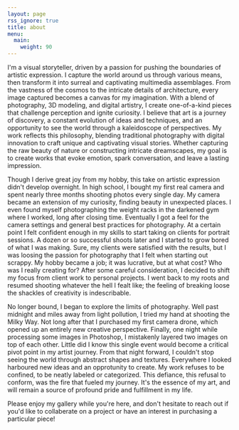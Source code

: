 ```yaml
---
layout: page
rss_ignore: true
title: about
menu:
  main:
    weight: 90
---
```


I'm a visual storyteller, driven by a passion for pushing the boundaries of artistic expression. I capture the world around us through various means, then transform it into surreal and captivating multimedia assemblages. From the vastness of the cosmos to the intricate details of architecture, every image captured becomes a canvas for my imagination. With a blend of photography, 3D modeling, and digital artistry, I create one-of-a-kind pieces that challenge perception and ignite curiosity. I believe that art is a journey of discovery, a constant evolution of ideas and techniques, and an opportunity to see the world through a kaleidoscope of perspectives. My work reflects this philosophy, blending traditional photography with digital innovation to craft unique and captivating visual stories. Whether capturing the raw beauty of nature or constructing intricate dreamscapes, my goal is to create works that evoke emotion, spark conversation, and leave a lasting impression.

Though I derive great joy from my hobby, this take on artistic expression didn't develop overnight. In high school, I bought my first real camera and spent nearly three months shooting photos every single day. My camera became an extension of my curiosity, finding beauty in unexpected places. I even found myself photographing the weight racks in the darkened gym where I worked, long after closing time. Eventually I got a feel for the camera settings and general best practices for photography. At a certain point I felt confident enough in my skills to start taking on clients for portrait sessions. A dozen or so successful shoots later and I started to grow bored of what I was making. Sure, my clients were satisfied with the results, but I was loosing the passion for photography that I felt when starting out scrappy. My hobby became a job; it was lucrative, but at what cost? Who was I really creating for? After some careful consideration, I decided to shift my focus from client work to personal projects. I went back to my roots and resumed shooting whatever the hell I fealt like; the feeling of breaking loose the shackles of creativity is indescribable.

No longer bound, I began to explore the limits of photography. Well past midnight and miles away from light pollution, I tried my hand at shooting the Milky Way. Not long after that I purchased my first camera drone, which opened up an entirely new creative perspective. Finally, one night while processing some images in Photoshop, I mistakenly layered two images on top of each other. Little did I know this single event would become a critical pivot point in my artist journey. From that night forward, I couldn't stop seeing the world through abstract shapes and textures. Everywhere I looked harboured new ideas and an opprotunity to create. My work refuses to be confined, to be neatly labeled or categorized. This defiance, this refusal to conform, was the fire that fueled my journey. It's the essence of my art, and will remain a source of profound pride and fulfillment in my life.

Please enjoy my gallery while you're here, and don't hesitate to reach out if you'd like to collaberate on a project or have an interest in purchasing a particular piece!